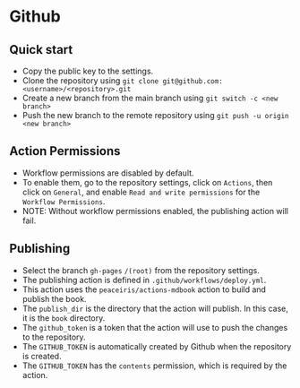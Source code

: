 # Github

## Quick start

- Copy the public key to the settings.
- Clone the repository using `git clone git@github.com:<username>/<repository>.git`
- Create a new branch from the main branch using `git switch -c <new branch>`
- Push the new branch to the remote repository using `git push -u origin <new branch>`


## Action Permissions

- Workflow permissions are disabled by default.
- To enable them, go to the repository settings, click on `Actions`, then click on `General`, and enable `Read and write permissions` for the `Workflow Permissions`.
- NOTE: Without workflow permissions enabled, the publishing action will fail.


## Publishing

- Select the branch `gh-pages` `/(root)` from the repository settings.
- The publishing action is defined in `.github/workflows/deploy.yml`.
- This action uses the `peaceiris/actions-mdbook` action to build and publish the book.
- The `publish_dir` is the directory that the action will publish. In this case, it is the `book` directory.
- The `github_token` is a token that the action will use to push the changes to the repository.
- The `GITHUB_TOKEN` is automatically created by Github when the repository is created.
- The `GITHUB_TOKEN` has the `contents` permission, which is required by the action.
